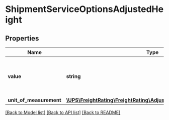 # ShipmentServiceOptionsAdjustedHeight

## Properties
Name | Type | Description | Notes
------------ | ------------- | ------------- | -------------
**value** | **string** | Adjusted Height value for the handling unit. | 
**unit_of_measurement** | [**\UPS\FreightRating\FreightRating\AdjustedHeightUnitOfMeasurement**](AdjustedHeightUnitOfMeasurement.md) |  | 

[[Back to Model list]](../../README.md#documentation-for-models) [[Back to API list]](../../README.md#documentation-for-api-endpoints) [[Back to README]](../../README.md)


